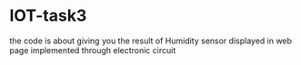 # IOT-task3
the code is about giving you the result of Humidity sensor displayed in web page implemented through electronic circuit 
